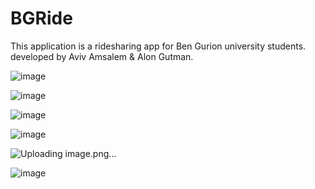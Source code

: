 # BGRide
This application is a ridesharing app for Ben Gurion university students.
developed by Aviv Amsalem & Alon Gutman.

![image](https://user-images.githubusercontent.com/51872854/109634347-cefa2700-7b51-11eb-95f5-088e583c4a24.png)

![image](https://user-images.githubusercontent.com/51872854/109634603-1aacd080-7b52-11eb-8e32-47b32ad546e2.png)


![image](https://user-images.githubusercontent.com/51872854/109634491-f81ab780-7b51-11eb-8e85-5db9ffcb0b9d.png)

![image](https://user-images.githubusercontent.com/51872854/109634533-036de300-7b52-11eb-81cf-795062340848.png)

![Uploading image.png…]()

![image](https://user-images.githubusercontent.com/51872854/109634560-0d8fe180-7b52-11eb-93a7-9f537e4f167d.png)



